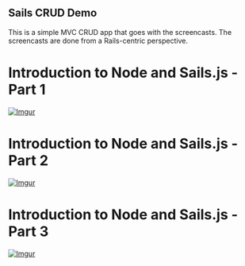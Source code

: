 Sails CRUD Demo
---------------

This is a simple MVC CRUD app that goes with the screencasts. The screencasts are done from a Rails-centric perspective.

# Introduction to Node and Sails.js - Part 1
[![Imgur](http://i.imgur.com/QND5EGC.jpg)](http://www.youtube.com/watch?feature=player_detailpage&v=AcwlZQb-cmQ)

# Introduction to Node and Sails.js - Part 2
[![Imgur](http://i.imgur.com/AmO4JT9.jpg)](http://www.youtube.com/watch?feature=player_detailpage&v=60PaCpTP5L4)

# Introduction to Node and Sails.js - Part 3
[![Imgur](http://i.imgur.com/GLRY1Qz.jpg)](http://www.youtube.com/watch?feature=player_detailpage&v=7XWIk9tb09Q)